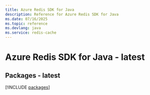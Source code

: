```yaml
---
title: Azure Redis SDK for Java
description: Reference for Azure Redis SDK for Java
ms.date: 07/16/2025
ms.topic: reference
ms.devlang: java
ms.service: redis-cache
---
```

# Azure Redis SDK for Java - latest
## Packages - latest
[!INCLUDE [packages](redis-index.md)]